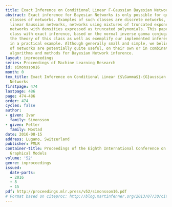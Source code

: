 ```yaml
---
title: Exact Inference on Conditional Linear Γ-Gaussian Bayesian Networks
abstract: Exact inference for Bayesian Networks is only possible for quite limited
  classes of networks. Examples of such classes are discrete networks, conditional
  linear Gaussian networks, networks using mixtures of truncated exponentials, and
  networks with densities expressed as truncated polynomials. This paper defines another
  class with exact inference, based on the normal inverse gamma conjugacy. We describe
  the theory of this class as well as exemplify our implemented inference algorithm
  in a practical example. Although generally small and simple, we believe these kinds
  of networks are potentially quite useful, on their own or in combination with other
  algorithms and methods for Bayesian Network inference.
layout: inproceedings
series: Proceedings of Machine Learning Research
id: simonsson16
month: 0
tex_title: Exact Inference on Conditional Linear {$\Gamma$}-{G}aussian {B}ayesian
  Networks
firstpage: 474
lastpage: 486
page: 474-486
order: 474
cycles: false
author:
- given: Ivar
  family: Simonsson
- given: Petter
  family: Mostad
date: 2016-08-15
address: Lugano, Switzerland
publisher: PMLR
container-title: Proceedings of the Eighth International Conference on Probabilistic
  Graphical Models
volume: '52'
genre: inproceedings
issued:
  date-parts:
  - 2016
  - 8
  - 15
pdf: http://proceedings.mlr.press/v52/simonsson16.pdf
# Format based on citeproc: http://blog.martinfenner.org/2013/07/30/citeproc-yaml-for-bibliographies/
---
```


